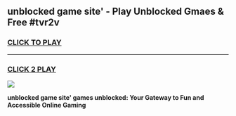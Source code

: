 
## unblocked game site' - Play Unblocked Gmaes & Free #tvr2v
<h3>
<a href="https://premium.freeplayer.one?title=unblocked_game_site'&ref=01M">CLICK TO PLAY</a></h3>
<hr>

<h3>
<a href="https://premium.freeplayer.one?title=unblocked_game_site'&ref=01M">CLICK 2 PLAY</a>
  
</h3>

<a href="https://premium.freeplayer.one?title=unblocked_game_site'&ref=01M"><img src="https://clearcache.store/games.png"></a>


**unblocked game site' games unblocked: Your Gateway to Fun and Accessible Online Gaming**
